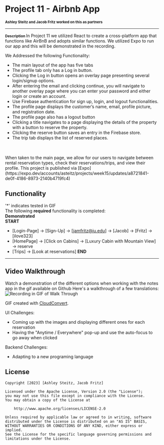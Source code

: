 # Project 11 - Airbnb App
<span style="font-size: smaller;"><strong>Ashley Steitz and Jacob Fritz worked on this as partners</strong></span>

---
<span style="font-size: smaller;"><strong> Description </strong> </span>
In Project 11 we utilized React to create a cross-platform app that functions like  AirBnB and adopts similar functions. We utilized Expo to run our app and this will be demonstrated in the recording. 

We Addressed the following Functionality:
- The main layout of the app has five tabs
- The profile tab only has a Log in button.
- Clicking the Log in button opens an overlay page presenting several login/signup options.
- After entering the email and clicking continue, you will navigate to another overlay page where you can enter your password and either login or create an account.
- Use Firebase authentication for sign up, login, and logout functionalities.
- The profile page displays the customer’s name, email, profile picture, and registration date.
- The profile page also has a logout button
- Clicking a title navigates to a page displaying the details of the property with a button to reserve the property.
- Clicking the reserve button saves an entry in the Firebase store.
- The trip tab displays the list of reserved places.

<br>
<br>
When taken to the main page, we allow for our users to navigate between rental reservation types, check their reservations/trips, and view their profile.
This project is published via [Expo](https://expo.dev/accounts/asteitz/projects/week15/updates/a8721841-de0f-4186-8973-2140b4719fc4)





## Functionality
'*' indicates tested in GIF  
The following **required** functionality is completed:
<br>
**Demonstrated**
<br>
**START**
* [Login-Page] -> [Sign-Up] -> [jamfritz@iu.edu] -> [Jacob] -> [Fritz] -> [ilove323]
* [HomePage] -> [Click on Cabins] -> [Luxury Cabin 
with Mountain View] -> reserve
* [Trips] -> [Look at reservations]
**END**


---
## Video Walkthrough
Watch a demonstration of the different options when working with the notes app in the gif available on Github
Here's a walkthrough of a few translations:
<br>
![Recording in GIF of Walk Through](https://github.com/jfritz25/Project11/blob/main/Project%2011%20Recording.gif)

GIF created with [CloudConvert](https://cloudconvert.com/).

UI Challenges:
- Coming up with the images and displaying different ones for each reservation
- Having the "Anytime / Everywhere" pop-up and use the auto-focus to go away when clicked

Backend Challenges:
- Adapting to a new programing language

  
## License

    Copyright [2023] [Ashley Steitz, Jacob Fritz]

    Licensed under the Apache License, Version 2.0 (the "License");
    you may not use this file except in compliance with the License.
    You may obtain a copy of the License at

        http://www.apache.org/licenses/LICENSE-2.0

    Unless required by applicable law or agreed to in writing, software
    distributed under the License is distributed on an "AS IS" BASIS,
    WITHOUT WARRANTIES OR CONDITIONS OF ANY KIND, either express or implied.
    See the License for the specific language governing permissions and
    limitations under the License.
